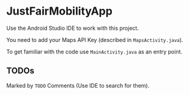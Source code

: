 # JustFairMobilityApp

Use the Android Studio IDE to work with this project.

You need to add your Maps API Key (described in `MapsActivity.java`).

To get familiar with the code use `MainActivity.java` as an entry point.

## TODOs
Marked by `TODO` Comments (Use IDE to search for them).